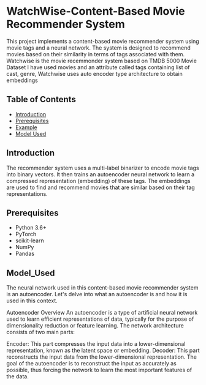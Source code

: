# WatchWise-Content-Based Movie Recommender System

This project implements a content-based movie recommender system using movie tags and a neural network. The system is designed to recommend movies based on their similarity in terms of tags associated with them.
Watchwise is the movie recemmonder system based on TMDB 5000 Movie Dataset
I have used movies and an attribute called tags containing list of cast, genre, 
Watchwise uses auto encoder type architecture to obtain embeddings 

## Table of Contents

- [Introduction](#introduction)
- [Prerequisites](#prerequisites)
- [Example](#example)
- [Model Used](#Model_Used)

## Introduction

The recommender system uses a multi-label binarizer to encode movie tags into binary vectors. It then trains an autoencoder neural network to learn a compressed representation (embedding) of these tags. The embeddings are used to find and recommend movies that are similar based on their tag representations.

## Prerequisites

- Python 3.6+
- PyTorch
- scikit-learn
- NumPy
- Pandas

## Model_Used
The neural network used in this content-based movie recommender system is an autoencoder. Let's delve into what an autoencoder is and how it is used in this context.

Autoencoder Overview
An autoencoder is a type of artificial neural network used to learn efficient representations of data, typically for the purpose of dimensionality reduction or feature learning. The network architecture consists of two main parts:

Encoder: This part compresses the input data into a lower-dimensional representation, known as the latent space or embedding.
Decoder: This part reconstructs the input data from the lower-dimensional representation.
The goal of the autoencoder is to reconstruct the input as accurately as possible, thus forcing the network to learn the most important features of the data.
